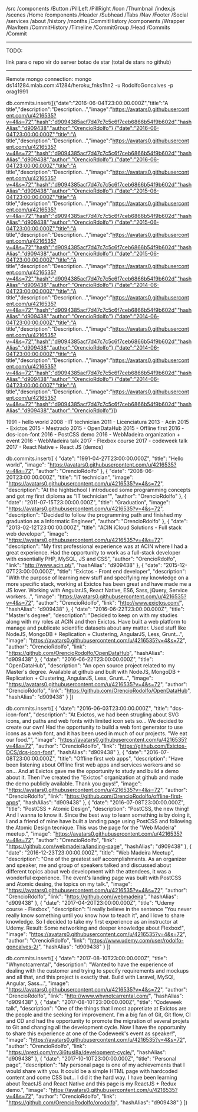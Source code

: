 /src
  /components 
    /Button
      /PillLeft
      /PillRight
    /Icon
    /Thumbnail
    /index.js
  /scenes
    /Home
      /components
        /Header
        /Subhead
          /Tabs
        /Nav
        /Footer
        /Social
      /services
        /about
        /history
        /months
      /CommitHistory
        /components
          /Wrapper
            /NavItem
          /CommitHistory
            /Timeline
            /CommitGroup
              /Head
              /Commits
                /Commit
          

----------
TODO:

link para o repo vir do server
botao de star (total de stars no github)

---------

Remote mongo connection:
mongo ds141284.mlab.com:41284/heroku_fnks1hn2 -u RodolfoGoncalves -p orag1991

db.commits.insert([{"date":"2016-06-04T23:00:00.000Z","title":"A title","description":"Description...","image":"https://avatars0.githubusercontent.com/u/4216535?v=4&s=72","hash":"d9094385acf7d47c7c5c6f7ceb6866b54f9b602d","hashAlias":"d909438","author":"OrencioRdolfo"},{"date":"2016-06-04T23:00:00.000Z","title":"A title","description":"Description...","image":"https://avatars0.githubusercontent.com/u/4216535?v=4&s=72","hash":"d9094385acf7d47c7c5c6f7ceb6866b54f9b602d","hashAlias":"d909438","author":"OrencioRdolfo"},{"date":"2016-06-04T23:00:00.000Z","title":"A title","description":"Description...","image":"https://avatars0.githubusercontent.com/u/4216535?v=4&s=72","hash":"d9094385acf7d47c7c5c6f7ceb6866b54f9b602d","hashAlias":"d909438","author":"OrencioRdolfo"},{"date":"2015-06-04T23:00:00.000Z","title":"A title","description":"Description...","image":"https://avatars0.githubusercontent.com/u/4216535?v=4&s=72","hash":"d9094385acf7d47c7c5c6f7ceb6866b54f9b602d","hashAlias":"d909438","author":"OrencioRdolfo"},{"date":"2015-06-04T23:00:00.000Z","title":"A title","description":"Description...","image":"https://avatars0.githubusercontent.com/u/4216535?v=4&s=72","hash":"d9094385acf7d47c7c5c6f7ceb6866b54f9b602d","hashAlias":"d909438","author":"OrencioRdolfo"},{"date":"2015-06-04T23:00:00.000Z","title":"A title","description":"Description...","image":"https://avatars0.githubusercontent.com/u/4216535?v=4&s=72","hash":"d9094385acf7d47c7c5c6f7ceb6866b54f9b602d","hashAlias":"d909438","author":"OrencioRdolfo"},{"date":"2014-06-04T23:00:00.000Z","title":"A title","description":"Description...","image":"https://avatars0.githubusercontent.com/u/4216535?v=4&s=72","hash":"d9094385acf7d47c7c5c6f7ceb6866b54f9b602d","hashAlias":"d909438","author":"OrencioRdolfo"},{"date":"2014-06-04T23:00:00.000Z","title":"A title","description":"Description...","image":"https://avatars0.githubusercontent.com/u/4216535?v=4&s=72","hash":"d9094385acf7d47c7c5c6f7ceb6866b54f9b602d","hashAlias":"d909438","author":"OrencioRdolfo"},{"date":"2014-06-04T23:00:00.000Z","title":"A title","description":"Description...","image":"https://avatars0.githubusercontent.com/u/4216535?v=4&s=72","hash":"d9094385acf7d47c7c5c6f7ceb6866b54f9b602d","hashAlias":"d909438","author":"OrencioRdolfo"},{"date":"2014-06-04T23:00:00.000Z","title":"A title","description":"Description...","image":"https://avatars0.githubusercontent.com/u/4216535?v=4&s=72","hash":"d9094385acf7d47c7c5c6f7ceb6866b54f9b602d","hashAlias":"d909438","author":"OrencioRdolfo"}])

1991 - hello world
2008 - IT technician
2011 - Licenciatura
2013 - Acin
2015 - Exictos
2015 - Mestrado
2015 - OpenDataHub
2015 - Offline first
2016 - dcs-icon-font
2016 - PostCSS demo
2016 - WebMadeira organization + event
2016 - WebMadeira talk
2017 - Flexbox course
2017 - codeweek talk
2017 - React Native + React JS (demos)

db.commits.insert([
  {
    "date": "1991-04-27T23:00:00.000Z",
    "title": "Hello world",
    "image": "https://avatars0.githubusercontent.com/u/4216535?v=4&s=72",
    "author": "OrencioRdolfo"
  },
  {
    "date": "2008-06-20T23:00:00.000Z",
    "title": "IT technician",
    "image": "https://avatars0.githubusercontent.com/u/4216535?v=4&s=72",
    "description": "At the hightschool I introduced some programming concepts and got my first diploma as \"IT technician\"",
    "author": "OrencioRdolfo"
  },
  {
    "date": "2011-07-15T23:00:00.000Z",
    "title": "Graduation",
    "image": "https://avatars0.githubusercontent.com/u/4216535?v=4&s=72",
    "description": "Decided to follow the programming path and finished my graduation as a Informatic Engineer",
    "author": "OrencioRdolfo"
  },
  {
    "date": "2013-02-12T23:00:00.000Z",
    "title": "ACIN iCloud Solutions - Full stack web developer",
    "image": "https://avatars0.githubusercontent.com/u/4216535?v=4&s=72",
    "description": "My first professional experience was at ACIN where I had a great experience. Had the opportunity to work as a full-stack developer with essentially PHP, MySQL, JS and CSS",
    "author": "OrencioRdolfo",
    "link": "http://www.acin.pt/",
    "hashAlias": "d909438"
  },
  {
    "date": "2015-12-07T23:00:00.000Z",
    "title": "Exictos - Front end developer",
    "description": "With the purpose of learning new stuff and specifying my knowledge on a more specific stack, working at Exictos has been great and have made me a JS lover. Working with AngularJS, React Native, ES6, Sass, jQuery, Service workers...",
    "image": "https://avatars0.githubusercontent.com/u/4216535?v=4&s=72",
    "author": "OrencioRdolfo",
    "link": "http://www.exictos.com/",
    "hashAlias": "d909438"
  },
  {
    "date": "2016-06-22T23:00:00.000Z",
    "title": "Master's degree",
    "description": "Decided to keep on with my studies along with my roles at ACIN and then Exictos. Have built a web platform to manage and publicate scientific datasets about any matter. Used stuff like NodeJS, MongoDB + Replication + Clustering, AngularJS, Less, Grunt...",
    "image": "https://avatars0.githubusercontent.com/u/4216535?v=4&s=72",
    "author": "OrencioRdolfo",
    "link": "https://github.com/OrencioRodolfo/OpenDataHub",
    "hashAlias": "d909438"
  },
  {
    "date": "2016-06-22T23:00:00.000Z",
    "title": "OpenDataHub",
    "description": "An open source project related to my Master's degree. Available at github and built with NodeJS, MongoDB + Replication + Clustering, AngularJS, Less, Grunt...",
    "image": "https://avatars0.githubusercontent.com/u/4216535?v=4&s=72",
    "author": "OrencioRdolfo",
    "link": "https://github.com/OrencioRodolfo/OpenDataHub",
    "hashAlias": "d909438"
  }
])

db.commits.insert([
  {
    "date": "2016-06-03T23:00:00.000Z",
    "title": "dcs-icon-font",
    "description": "At Exictos, we had been strugling about SVG icons, and paths and web fonts with limited icon sets so... We decided to create our own! Had the opportunity to build a web font generator to use icons as a web font, and it has been used in much of our projects. \"We eat our food.\"",
    "image": "https://avatars0.githubusercontent.com/u/4216535?v=4&s=72",
    "author": "OrencioRdolfo",
    "link": "https://github.com/Exictos-DCS/dcs-icon-font",
    "hashAlias": "d909438"
  },
  {
    "date": "2016-07-08T23:00:00.000Z",
    "title": "Offline first web apps",
    "description": "Have been listening about Offline first web apps and services workers and so on... And at Exictos gave me the opportunity to study and build a demo about it. Then I've created the \"Exictos\" organization at github and made the demo publicly available. Thank you guys!",
    "image": "https://avatars0.githubusercontent.com/u/4216535?v=4&s=72",
    "author": "OrencioRdolfo",
    "link": "https://github.com/OrencioRodolfo/offline-first-apps",
    "hashAlias": "d909438"
  },
  {
    "date": "2016-07-08T23:00:00.000Z",
    "title": "PostCSS + Atomic Design",
    "description": "PostCSS, the new thing! And I wanna to know it. Since the best way to learn something is by doing it, I and a friend of mine have built a landing page using PostCSS and following the Atomic Design tecnique. This was the page for the \"Web Madeira\" meetup.",
    "image": "https://avatars0.githubusercontent.com/u/4216535?v=4&s=72",
    "author": "OrencioRdolfo",
    "link": "https://github.com/webmadeira/landing-page",
    "hashAlias": "d909438"
  },
  {
    "date": "2016-12-23T23:00:00.000Z",
    "title": "Web Madeira Meetup",
    "description": "One of the greatest self accomplishments. As an organizer and speaker, me and group of speakers talked and discussed about different topics about web development with the attendees, it was a wonderful experience. The event's landing page was built with PostCSS and Atomic desing, the topics on my talk.",
    "image": "https://avatars0.githubusercontent.com/u/4216535?v=4&s=72",
    "author": "OrencioRdolfo",
    "link": "https://github.com/webmadeira",
    "hashAlias": "d909438"
  },
  {
    "date": "2017-04-20T23:00:00.000Z",
    "title": "Udemy course - Flexbox",
    "description": "I really believe in the sentence \"You never really know something until you know how to teach it\", and I love to share knowledge. So I decided to take my first experience as an instructor at Udemy. Result: Some networking and deeper knowledge about Flexbox!",
    "image": "https://avatars0.githubusercontent.com/u/4216535?v=4&s=72",
    "author": "OrencioRdolfo",
    "link": "https://www.udemy.com/user/rodolfo-goncalves-2/",
    "hashAlias": "d909438"
  }
])

db.commits.insert([
  {
    "date": "2017-08-10T23:00:00.000Z",
    "title": "Whynotcarrental",
    "description": "Wanted to have the experience of dealing with the customer and trying to specify requirements and mockups and all that, and this project is exactly that. Build with Laravel, MySQl, Angular, Sass...",
    "image": "https://avatars0.githubusercontent.com/u/4216535?v=4&s=72",
    "author": "OrencioRdolfo",
    "link": "http://www.whynotcarrental.com/",
    "hashAlias": "d909438"
  },
  {
    "date": "2017-08-10T23:00:00.000Z",
    "title": "Codeweek talk",
    "description": "One of the things that I most appretiate at Exictos are the people and the seeking for improvement. I'm a big fan of Git, Git flow, CI and CD and had the opportunity to promote the migration of several projets to Git and changing all the development cycle. Now I have the opportunity to share this experience at one of the Codeweek's event as speaker!",
    "image": "https://avatars0.githubusercontent.com/u/4216535?v=4&s=72",
    "author": "OrencioRdolfo",
    "link": "https://prezi.com/rrv3i6tusl8a/development-cycle/",
    "hashAlias": "d909438"
  },
  {
    "date": "2017-10-10T23:00:00.000Z",
    "title": "Personal page",
    "description": "My personal page is one of my achievements that I would share with you. It could be a simple HTML page with hardcoded content and come CSS but... I did it the hard way. I have been learning about ReactJS and React Native and this page is my ReactJS + Redux demo.",
    "image": "https://avatars0.githubusercontent.com/u/4216535?v=4&s=72",
    "author": "OrencioRdolfo",
    "link": "https://github.com/OrencioRodolfo/orodolfo",
    "hashAlias": "d909438"
  }
])